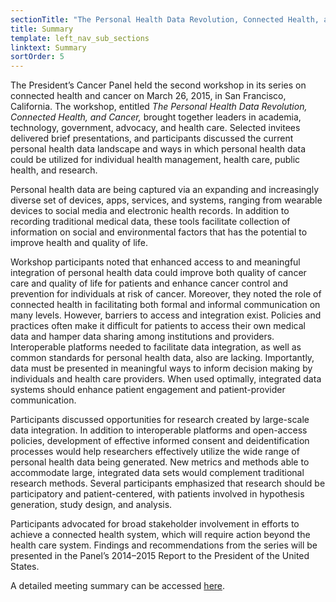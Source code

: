 ```yaml
---
sectionTitle: "The Personal Health Data Revolution, Connected Health, and Cancer"
title: Summary
template: left_nav_sub_sections
linktext: Summary
sortOrder: 5
---
```

The President’s Cancer Panel held the second workshop in its series on connected health and cancer on March 26, 2015, in San Francisco, California. The workshop, entitled <em>The Personal Health Data Revolution, Connected Health, and Cancer,</em> brought together leaders in academia, technology, government, advocacy, and health care. Selected invitees delivered brief presentations, and participants discussed the current personal health data landscape and ways in which personal health data could be utilized for individual health management, health care, public health, and research.

Personal health data are being captured via an expanding and increasingly diverse set of devices, apps, services, and systems, ranging from wearable devices to social media and electronic health records. In addition to recording traditional medical data, these tools facilitate collection of information on social and environmental factors that has the potential to improve health and quality of life.

Workshop participants noted that enhanced access to and meaningful integration of personal health data could improve both quality of cancer care and quality of life for patients and enhance cancer control and prevention for individuals at risk of cancer. Moreover, they noted the role of connected health in facilitating both formal and informal communication on many levels. However, barriers to access and integration exist. Policies and practices often make it difficult for patients to access their own medical data and hamper data sharing among institutions and providers. Interoperable platforms needed to facilitate data integration, as well as common standards for personal health data, also are lacking. Importantly, data must be presented in meaningful ways to inform decision making by individuals and health care providers. When used optimally, integrated data systems should enhance patient engagement and patient-provider communication.

Participants discussed opportunities for research created by large-scale data integration. In addition to interoperable platforms and open-access policies, development of effective informed consent and deidentification processes would help researchers effectively utilize the wide range of personal health data being generated. New metrics and methods able to accommodate large, integrated data sets would complement traditional research methods. Several participants emphasized that research should be participatory and patient-centered, with patients involved in hypothesis generation, study design, and analysis.

Participants advocated for broad stakeholder involvement in efforts to achieve a connected health system, which will require action beyond the health care system. Findings and recommendations from the series will be presented in the Panel’s 2014–2015 Report to the President of the United States.

A detailed meeting summary can be accessed <a class="pdf-icon" href="http://deainfo.nci.nih.gov/advisory/pcp/pcp0315/summary.pdf">here</a>.